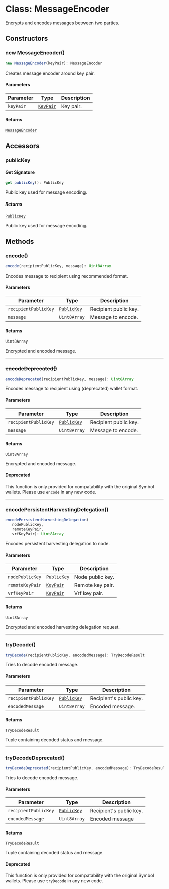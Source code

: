 # Class: MessageEncoder

Encrypts and encodes messages between two parties.

## Constructors

### new MessageEncoder()

```ts
new MessageEncoder(keyPair): MessageEncoder
```

Creates message encoder around key pair.

#### Parameters

| Parameter | Type | Description |
| ------ | ------ | ------ |
| `keyPair` | [`KeyPair`](KeyPair.md) | Key pair. |

#### Returns

[`MessageEncoder`](MessageEncoder.md)

## Accessors

### publicKey

#### Get Signature

```ts
get publicKey(): PublicKey
```

Public key used for message encoding.

##### Returns

[`PublicKey`](../../core/classes/PublicKey.md)

Public key used for message encoding.

## Methods

### encode()

```ts
encode(recipientPublicKey, message): Uint8Array
```

Encodes message to recipient using recommended format.

#### Parameters

| Parameter | Type | Description |
| ------ | ------ | ------ |
| `recipientPublicKey` | [`PublicKey`](../../core/classes/PublicKey.md) | Recipient public key. |
| `message` | `Uint8Array` | Message to encode. |

#### Returns

`Uint8Array`

Encrypted and encoded message.

***

### ~~encodeDeprecated()~~

```ts
encodeDeprecated(recipientPublicKey, message): Uint8Array
```

Encodes message to recipient using (deprecated) wallet format.

#### Parameters

| Parameter | Type | Description |
| ------ | ------ | ------ |
| `recipientPublicKey` | [`PublicKey`](../../core/classes/PublicKey.md) | Recipient public key. |
| `message` | `Uint8Array` | Message to encode. |

#### Returns

`Uint8Array`

Encrypted and encoded message.

#### Deprecated

This function is only provided for compatability with the original Symbol wallets.
            Please use `encode` in any new code.

***

### encodePersistentHarvestingDelegation()

```ts
encodePersistentHarvestingDelegation(
   nodePublicKey, 
   remoteKeyPair, 
   vrfKeyPair): Uint8Array
```

Encodes persistent harvesting delegation to node.

#### Parameters

| Parameter | Type | Description |
| ------ | ------ | ------ |
| `nodePublicKey` | [`PublicKey`](../../core/classes/PublicKey.md) | Node public key. |
| `remoteKeyPair` | [`KeyPair`](KeyPair.md) | Remote key pair. |
| `vrfKeyPair` | [`KeyPair`](KeyPair.md) | Vrf key pair. |

#### Returns

`Uint8Array`

Encrypted and encoded harvesting delegation request.

***

### tryDecode()

```ts
tryDecode(recipientPublicKey, encodedMessage): TryDecodeResult
```

Tries to decode encoded message.

#### Parameters

| Parameter | Type | Description |
| ------ | ------ | ------ |
| `recipientPublicKey` | [`PublicKey`](../../core/classes/PublicKey.md) | Recipient's public key. |
| `encodedMessage` | `Uint8Array` | Encoded message. |

#### Returns

`TryDecodeResult`

Tuple containing decoded status and message.

***

### ~~tryDecodeDeprecated()~~

```ts
tryDecodeDeprecated(recipientPublicKey, encodedMessage): TryDecodeResult
```

Tries to decode encoded message.

#### Parameters

| Parameter | Type | Description |
| ------ | ------ | ------ |
| `recipientPublicKey` | [`PublicKey`](../../core/classes/PublicKey.md) | Recipient's public key. |
| `encodedMessage` | `Uint8Array` | Encoded message |

#### Returns

`TryDecodeResult`

Tuple containing decoded status and message.

#### Deprecated

This function is only provided for compatability with the original Symbol wallets.
            Please use `tryDecode` in any new code.
